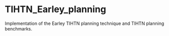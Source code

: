 # TIHTN_Earley_planning
Implementation of the Earley TIHTN planning technique and TIHTN planning benchmarks.
